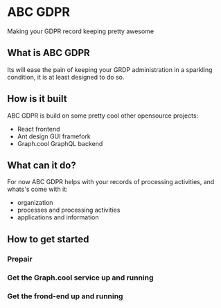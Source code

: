 # ABC GDPR
Making your GDPR record keeping pretty awesome

## What is ABC GDPR
Its will ease the pain of keeping your GRDP administration in a sparkling condition, it is at least designed to do so.

## How is it built
ABC GDPR is build on some pretty cool other opensource projects:
* React frontend
* Ant design GUI framefork
* Graph.cool GraphQL backend

## What can it do?
For now ABC GDPR helps with your records of processing activities, and whats's come with it:
* organization
* processes and processing activities
* applications and information

## How to get started
### Prepair

### Get the Graph.cool service up and running

### Get the frond-end up and running
